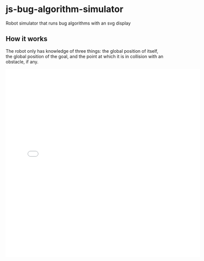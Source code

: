 # js-bug-algorithm-simulator
Robot simulator that runs bug algorithms with an svg display

## How it works
The robot only has knowledge of three things: the global position of itself, the global position of the goal, and the point at which it is in collision with an obstacle, if any.

<iframe src="sim.html" style="border:0;width:620px;height:600px"></iframe>
